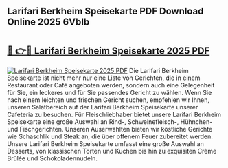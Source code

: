 ## Larifari Berkheim Speisekarte PDF Download Online 2025 6VbIb

# <h2><a href="http://gc5oubb.nevu.top/?p=Larifari+Berkheim+Speisekarte">🔗 👉🔴 Larifari Berkheim Speisekarte 2025 PDF</a></h2>

[![Larifari Berkheim Speisekarte 2025 PDF](https://i.imgur.com/dBaPXMq.png)](http://gc5oubb.nevu.top/?p=Larifari+Berkheim+Speisekarte)
Die Larifari Berkheim Speisekarte ist nicht mehr nur eine Liste von Gerichten, die in einem Restaurant oder Café angeboten werden, sondern auch eine Gelegenheit für Sie, ein leckeres und für Sie passendes Gericht zu wählen. Wenn Sie nach einem leichten und frischen Gericht suchen, empfehlen wir Ihnen, unseren Salatbereich auf der Larifari Berkheim Speisekarte unserer Cafeteria zu besuchen. Für Fleischliebhaber bietet unsere Larifari Berkheim Speisekarte eine große Auswahl an Rind-, Schweinefleisch-, Hühnchen- und Fischgerichten. Unseren Auserwählten bieten wir köstliche Gerichte wie Schaschlik und Steak an, die über offenem Feuer zubereitet werden. Unsere Larifari Berkheim Speisekarte umfasst eine große Auswahl an Desserts, von klassischen Torten und Kuchen bis hin zu exquisiten Crème Brûlée und Schokoladennudeln.
